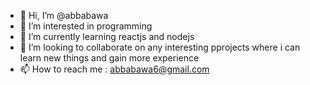 - 👋 Hi, I’m @abbabawa
- 👀 I’m interested in programming
- 🌱 I’m currently learning reactjs and nodejs
- 💞️ I’m looking to collaborate on any interesting pprojects where i can learn new things and gain more experience
- 📫 How to reach me : abbabawa6@gmail.com

<!---
abbabawa/abbabawa is a ✨ special ✨ repository because its `README.md` (this file) appears on your GitHub profile.
You can click the Preview link to take a look at your changes.
--->
